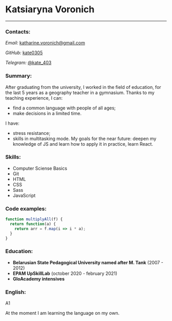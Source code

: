 # **Katsiaryna Voronich**
---
### **Contacts:**
_Email:_ katharine.voronich@gmail.com

_GitHub:_ [kate0305](https://github.com/kate0305)

_Telegram:_ [@kate_403](https://t.me/kate_403)

### **Summary:**
After graduating from the university, I worked in the field of education, for the last 5 years as a geography teacher in a gymnasium.
Thanks to my teaching experience, I can:
- find a common language with people of all ages;
- make decisions in a limited time.

I have:
- stress resistance;
- skills in multitasking mode.
My goals for the near future: deepen my knowledge of JS and learn how to apply it in practice, learn React.
### **Skills:**
- Computer Sciense Basics
- Git
- HTML
- CSS
- Sass
- JavaScript
### **Code examples:**
```javascript
function multiplyAll(f) { 
  return function(a) {    
    return arr = f.map(i => i * a);  
  }
}
```
### **Education:**
- **Belarusian State Pedagogical University named after M. Tank** (2007 - 2012)
- **EPAM UpSkillLab** (october 2020 - february 2021)
- **GloAcademy intensives**
### **English:**
A1

At the moment I am learning the language on my own.